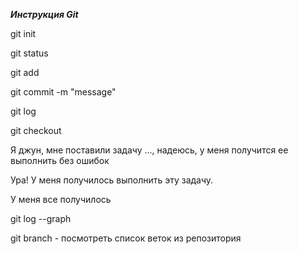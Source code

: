 ***Инструкция Git***

git init

git status

git add

git commit -m "message"

git log

git checkout

Я джун, мне поставили задачу ..., надеюсь, у меня получится ее выполнить без ошибок

Ура! У меня получилось выполнить эту задачу.

У меня все получилось

git log --graph

git branch - посмотреть список веток из репозитория